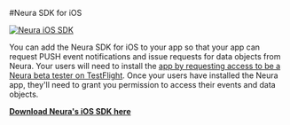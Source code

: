 
#Neura SDK for iOS


[![Neura iOS SDK](https://github.com/NeuraLabs/Neura_documentation/blob/master/resources/iOS-7-SDK-icon.png)](https://github.com/NeuraLabs/Neura_documentation/tree/master/resources/Neura_iOS_SDK)


You can add the Neura SDK for iOS to your app so that your app can request PUSH event notifications and issue requests for data objects from Neura.  Your users will need to install the [app by requesting access to be a Neura beta tester on TestFlight](https://theneura.prefinery.com/betas/4631/testers/new?display=inline&version=2).  Once your users have installed the Neura app, they'll need to grant you permission to access their events and data objects.

[**Download Neura's iOS SDK here**](https://github.com/NeuraLabs/Neura_documentation/tree/master/resources/Neura_Android_SDK)



